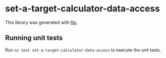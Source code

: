 # set-a-target-calculator-data-access

This library was generated with [Nx](https://nx.dev).

## Running unit tests

Run `nx test set-a-target-calculator-data-access` to execute the unit tests.
